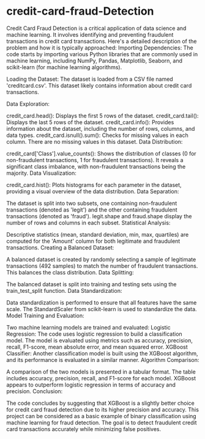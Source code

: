 # credit-card-fraud-Detection
 Credit Card Fraud Detection is a critical application of data science and machine learning. It involves identifying and preventing fraudulent transactions in credit card transactions. Here's a detailed description of the problem and how it is typically approached:
Importing Dependencies: The code starts by importing various Python libraries that are commonly used in machine learning, including NumPy, Pandas, Matplotlib, Seaborn, and scikit-learn (for machine learning algorithms).

Loading the Dataset: The dataset is loaded from a CSV file named 'creditcard.csv'. This dataset likely contains information about credit card transactions.

Data Exploration:

credit_card.head(): Displays the first 5 rows of the dataset.
credit_card.tail(): Displays the last 5 rows of the dataset.
credit_card.info(): Provides information about the dataset, including the number of rows, columns, and data types.
credit_card.isnull().sum(): Checks for missing values in each column. There are no missing values in this dataset.
Data Distribution:

credit_card['Class'].value_counts(): Shows the distribution of classes (0 for non-fraudulent transactions, 1 for fraudulent transactions). It reveals a significant class imbalance, with non-fraudulent transactions being the majority.
Data Visualization:

credit_card.hist(): Plots histograms for each parameter in the dataset, providing a visual overview of the data distribution.
Data Separation:

The dataset is split into two subsets, one containing non-fraudulent transactions (denoted as 'legit') and the other containing fraudulent transactions (denoted as 'fraud').
legit.shape and fraud.shape display the number of rows and columns in each subset.
Statistical Analysis:

Descriptive statistics (mean, standard deviation, min, max, quartiles) are computed for the 'Amount' column for both legitimate and fraudulent transactions.
Creating a Balanced Dataset:

A balanced dataset is created by randomly selecting a sample of legitimate transactions (492 samples) to match the number of fraudulent transactions. This balances the class distribution.
Data Splitting:

The balanced dataset is split into training and testing sets using the train_test_split function.
Data Standardization:

Data standardization is performed to ensure that all features have the same scale. The StandardScaler from scikit-learn is used to standardize the data.
Model Training and Evaluation:

Two machine learning models are trained and evaluated:
Logistic Regression: The code uses logistic regression to build a classification model. The model is evaluated using metrics such as accuracy, precision, recall, F1-score, mean absolute error, and mean squared error.
XGBoost Classifier: Another classification model is built using the XGBoost algorithm, and its performance is evaluated in a similar manner.
Algorithm Comparison:

A comparison of the two models is presented in a tabular format. The table includes accuracy, precision, recall, and F1-score for each model. XGBoost appears to outperform logistic regression in terms of accuracy and precision.
Conclusion:

The code concludes by suggesting that XGBoost is a slightly better choice for credit card fraud detection due to its higher precision and accuracy.
This project can be considered as a basic example of binary classification using machine learning for fraud detection. The goal is to detect fraudulent credit card transactions accurately while minimizing false positives.
